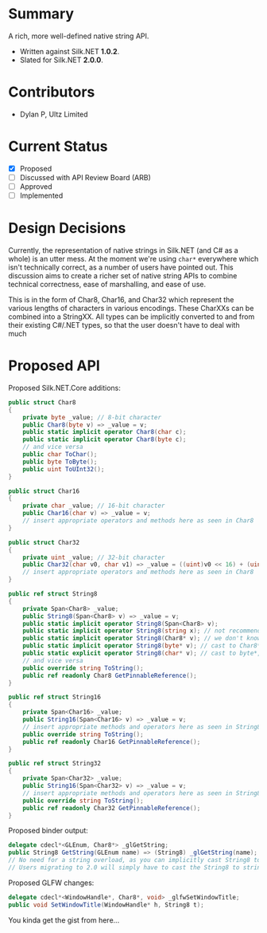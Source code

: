 # Summary
A rich, more well-defined native string API.

- Written against Silk.NET **1.0.2**.
- Slated for Silk.NET **2.0.0**.

# Contributors
- Dylan P, Ultz Limited

# Current Status
- [x] Proposed
- [ ] Discussed with API Review Board (ARB)
- [ ] Approved
- [ ] Implemented

# Design Decisions
Currently, the representation of native strings in Silk.NET (and C# as a whole) is an utter mess.
At the moment we're using `char*` everywhere which isn't technically correct, as a number of users
have pointed out. This discussion aims to create a richer set of native string APIs to combine
technical correctness, ease of marshalling, and ease of use.

This is in the form of Char8, Char16, and Char32 which represent the various lengths of characters
in various encodings. These CharXXs can be combined into a StringXX. All types can be implicitly
converted to and from their existing C#/.NET types, so that the user doesn't have to deal with much

# Proposed API
Proposed Silk.NET.Core additions:
```cs
public struct Char8
{
    private byte _value; // 8-bit character
    public Char8(byte v) => _value = v;
    public static implicit operator Char8(char c);
    public static implicit operator Char8(byte c);
    // and vice versa
    public char ToChar();
    public byte ToByte();
    public uint ToUInt32();
}

public struct Char16
{
    private char _value; // 16-bit character
    public Char16(char v) => _value = v;
    // insert appropriate operators and methods here as seen in Char8
}

public struct Char32
{
    private uint _value; // 32-bit character
    public Char32(char v0, char v1) => _value = ((uint)v0 << 16) + (uint)v1;
    // insert appropriate operators and methods here as seen in Char8
}

public ref struct String8
{
    private Span<Char8> _value;
    public String8(Span<Char8> v) => _value = v;
    public static implicit operator String8(Span<Char8> v);
    public static implicit operator String8(string x); // not recommended for use, as we'll have to assume the encoding is UTF8.
    public static implicit operator String8(Char8* v); // we don't know the length here, so the backing span will just have a length of 1
    public static implicit operator String8(byte* v); // cast to Char8*, pass to the above.
    public static explicit operator String8(char* v); // cast to byte*, pass to the above. for maintaining back-compat with Silk.NET 1.0.
    // and vice versa
    public override string ToString();
    public ref readonly Char8 GetPinnableReference();
}

public ref struct String16
{
    private Span<Char16> _value;
    public String16(Span<Char16> v) => _value = v;
    // insert appropriate methods and operators here as seen in String8
    public override string ToString();
    public ref readonly Char16 GetPinnableReference();
}

public ref struct String32
{
    private Span<Char32> _value;
    public String16(Span<Char32> v) => _value = v;
    // insert appropriate methods and operators here as seen in String8
    public override string ToString();
    public ref readonly Char32 GetPinnableReference();
}
```

Proposed binder output:
```cs
delegate cdecl*<GLEnum, Char8*> _glGetString;
public String8 GetString(GLEnum name) => (String8) _glGetString(name);
// No need for a string overload, as you can implicitly cast String8 to string.
// Users migrating to 2.0 will simply have to cast the String8 to string (better than them having to marshal it!)
```

Proposed GLFW changes:
```cs
delegate cdecl*<WindowHandle*, Char8*, void> _glfwSetWindowTitle;
public void SetWindowTitle(WindowHandle* h, String8 t);
```

You kinda get the gist from here...
